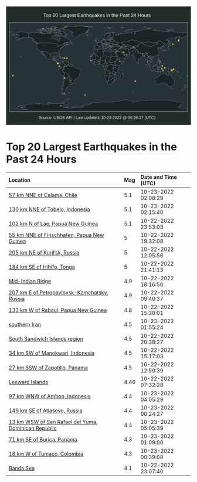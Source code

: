![Map](./map.png)

# Top 20 Largest Earthquakes in the Past 24 Hours

| Location | Mag | Date and Time (UTC) |
|:---|:---|:---|
| [57 km NNE of Calama, Chile](https://earthquake.usgs.gov/earthquakes/eventpage/us6000ivuq) | 5.1 | 10-23-2022 02:08:29 |
| [130 km NNE of Tobelo, Indonesia](https://earthquake.usgs.gov/earthquakes/eventpage/us6000ivus) | 5.1 | 10-23-2022 02:15:40 |
| [102 km N of Lae, Papua New Guinea](https://earthquake.usgs.gov/earthquakes/eventpage/us6000ivub) | 5.1 | 10-22-2022 23:53:03 |
| [55 km NNE of Finschhafen, Papua New Guinea](https://earthquake.usgs.gov/earthquakes/eventpage/us6000ivt3) | 5 | 10-22-2022 19:32:08 |
| [205 km NE of Kuril’sk, Russia](https://earthquake.usgs.gov/earthquakes/eventpage/us6000ivre) | 5 | 10-22-2022 12:05:56 |
| [184 km SE of Hihifo, Tonga](https://earthquake.usgs.gov/earthquakes/eventpage/us6000ivtv) | 5 | 10-22-2022 21:41:13 |
| [Mid-Indian Ridge](https://earthquake.usgs.gov/earthquakes/eventpage/us6000ivsu) | 4.9 | 10-22-2022 18:16:50 |
| [207 km E of Petropavlovsk-Kamchatsky, Russia](https://earthquake.usgs.gov/earthquakes/eventpage/us6000ivqu) | 4.9 | 10-22-2022 09:40:37 |
| [133 km W of Rabaul, Papua New Guinea](https://earthquake.usgs.gov/earthquakes/eventpage/us6000ivs4) | 4.8 | 10-22-2022 15:30:01 |
| [southern Iran](https://earthquake.usgs.gov/earthquakes/eventpage/us6000ivup) | 4.5 | 10-23-2022 01:55:24 |
| [South Sandwich Islands region](https://earthquake.usgs.gov/earthquakes/eventpage/us6000ivtk) | 4.5 | 10-22-2022 20:38:27 |
| [34 km SW of Manokwari, Indonesia](https://earthquake.usgs.gov/earthquakes/eventpage/us6000ivs1) | 4.5 | 10-22-2022 15:17:03 |
| [27 km SSW of Zapotillo, Panama](https://earthquake.usgs.gov/earthquakes/eventpage/us6000ivrh) | 4.5 | 10-22-2022 12:50:39 |
| [Leeward Islands](https://earthquake.usgs.gov/earthquakes/eventpage/pr2022295002) | 4.46 | 10-22-2022 07:32:28 |
| [97 km WNW of Ambon, Indonesia](https://earthquake.usgs.gov/earthquakes/eventpage/us6000ivv6) | 4.4 | 10-23-2022 04:05:29 |
| [149 km SE of Atlasovo, Russia](https://earthquake.usgs.gov/earthquakes/eventpage/us6000ivug) | 4.4 | 10-23-2022 00:24:27 |
| [13 km WSW of San Rafael del Yuma, Dominican Republic](https://earthquake.usgs.gov/earthquakes/eventpage/us6000ivvj) | 4.4 | 10-23-2022 05:05:39 |
| [71 km SE of Burica, Panama](https://earthquake.usgs.gov/earthquakes/eventpage/us6000ivuk) | 4.3 | 10-23-2022 01:09:00 |
| [18 km W of Tumaco, Colombia](https://earthquake.usgs.gov/earthquakes/eventpage/us6000ivuj) | 4.3 | 10-23-2022 00:39:08 |
| [Banda Sea](https://earthquake.usgs.gov/earthquakes/eventpage/us6000ivu4) | 4.1 | 10-22-2022 23:07:40 |
